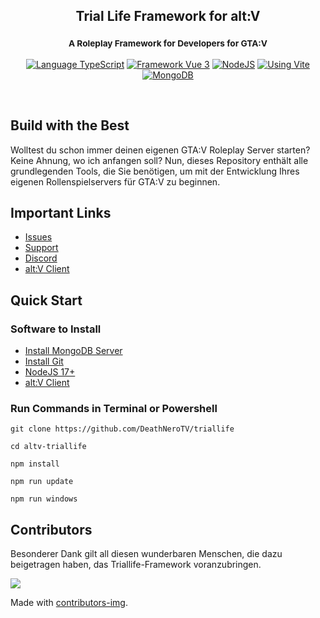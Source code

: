 <h2 align="center">
	Trial Life Framework for alt:V      
</h2>

<h3 align="center">
    <sup>A Roleplay Framework for Developers for GTA:V</sup>
</h3>

<p align="center">
    <a href="https://typescriptlang.org" target="__blank"><img src="https://img.shields.io/badge/Typescript-Typescript-007acc?label=" alt="Language TypeScript"></a>
    <a href="https://vuejs.org" target="__blank"><img src="https://img.shields.io/badge/Framework-Vue%203-green.svg?label=" alt="Framework Vue 3"></a>
    <a href="https://nodejs.org" target="__blank"><img src="https://img.shields.io/badge/Using-NodeJS-darkgreen.svg?label=" alt="NodeJS"></a>
    <a href="https://vitejs.dev" target="__blank"><img src="https://img.shields.io/badge/Using-Vite-cyan.svg?label=" alt="Using Vite"></a>
    <a href="https://mongodb.com/" target="__blank"><img src="https://img.shields.io/badge/Using-MongoDB-green.svg?label=" alt="MongoDB"></a>
</p>

<br />

## Build with the Best

Wolltest du schon immer deinen eigenen GTA:V Roleplay Server starten? Keine Ahnung, wo ich anfangen soll? Nun, dieses Repository enthält alle grundlegenden Tools, die Sie benötigen, um mit der Entwicklung Ihres eigenen Rollenspielservers für GTA:V zu beginnen.

## Important Links

-   [Issues](https://github.com/deathnerotv/altv-triallife-issues)
-   [Support](https://patreon.com/stuyk/)
-   [Discord](https://ares.stuyk.com/v1/get/discord)
-   [alt:V Client](https://altv.mp)

## Quick Start

### Software to Install

-   [Install MongoDB Server](https://www.mongodb.com/try/download/community)
-   [Install Git](https://git-scm.com/downloads)
-   [NodeJS 17+](https://nodejs.org/en/download/)
-   [alt:V Client](https://altv.mp/)

### Run Commands in Terminal or Powershell

```
git clone https://github.com/DeathNeroTV/triallife
```

```
cd altv-triallife
```

```
npm install
```

```
npm run update
```

```
npm run windows
```

## Contributors

Besonderer Dank gilt all diesen wunderbaren Menschen, die dazu beigetragen haben, das Triallife-Framework voranzubringen.

<a href = "https://github.com/deathnerotv/triallife/graphs/contributors">
  <img src="https://contrib.rocks/image?repo=deathnerotv/triallife"/>
</a>

Made with [contributors-img](https://contrib.rocks).
